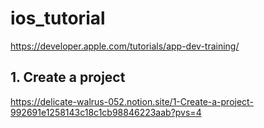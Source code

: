 # ios_tutorial
https://developer.apple.com/tutorials/app-dev-training/

## 1. Create a project
https://delicate-walrus-052.notion.site/1-Create-a-project-992691e1258143c18c1cb98846223aab?pvs=4

